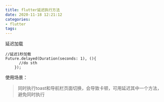 ```yaml
---
title: flutter延迟执行方法
date: 2020-11-18 12:21:12
categories: 
- flutter
tags:
---
```

延迟加载

```
//延迟1秒加载
Future.delayed(Duration(seconds: 1), (){
      //do sth
    });
```
使用场景：
> 同时执行toast和导航栏页面切换，会导致卡顿，可用延迟其中一个方法，避免同时执行
